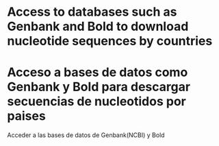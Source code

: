  # Access to databases such as Genbank and Bold to download nucleotide sequences by countries
 # Acceso a bases de datos como Genbank y Bold para descargar secuencias de nucleotidos por paises

Acceder a las bases de datos de Genbank(NCBI) y Bold
